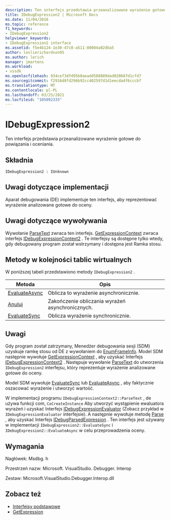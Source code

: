 ```yaml
---
description: Ten interfejs przedstawia przeanalizowane wyrażenie gotowe do powiązania i oceniania.
title: IDebugExpression2 | Microsoft Docs
ms.date: 11/04/2016
ms.topic: reference
f1_keywords:
- IDebugExpression2
helpviewer_keywords:
- IDebugExpression2 interface
ms.assetid: f5e4b124-1e30-47c8-a511-80084a02dba5
author: leslierichardson95
ms.author: lerich
manager: jmartens
ms.workload:
- vssdk
ms.openlocfilehash: 934cef3dfd95b0aeadd588889dad020687d1cfd7
ms.sourcegitcommit: f2916d8fd296b92cc402597d1d1eecda4f6cccbf
ms.translationtype: MT
ms.contentlocale: pl-PL
ms.lasthandoff: 03/25/2021
ms.locfileid: "105092335"
---
```

# <a name="idebugexpression2"></a>IDebugExpression2
Ten interfejs przedstawia przeanalizowane wyrażenie gotowe do powiązania i oceniania.

## <a name="syntax"></a>Składnia

```
IDebugExpression2 : IUnknown
```

## <a name="notes-for-implementers"></a>Uwagi dotyczące implementacji
 Aparat debugowania (DE) implementuje ten interfejs, aby reprezentować wyrażenie analizowane gotowe do oceny.

## <a name="notes-for-callers"></a>Uwagi dotyczące wywoływania
 Wywołanie [ParseText](../../../extensibility/debugger/reference/idebugexpressioncontext2-parsetext.md) zwraca ten interfejs. [GetExpressionContext](../../../extensibility/debugger/reference/idebugstackframe2-getexpressioncontext.md) zwraca interfejs [IDebugExpressionContext2](../../../extensibility/debugger/reference/idebugexpressioncontext2.md) . Te interfejsy są dostępne tylko wtedy, gdy debugowany program został wstrzymany i dostępna jest Ramka stosu.

## <a name="methods-in-vtable-order"></a>Metody w kolejności tablic wirtualnych
 W poniższej tabeli przedstawiono metody `IDebugExpression2` .

|Metoda|Opis|
|------------|-----------------|
|[EvaluateAsync](../../../extensibility/debugger/reference/idebugexpression2-evaluateasync.md)|Oblicza to wyrażenie asynchronicznie.|
|[Anuluj](../../../extensibility/debugger/reference/idebugexpression2-abort.md)|Zakończenie obliczania wyrażeń asynchronicznych.|
|[EvaluateSync](../../../extensibility/debugger/reference/idebugexpression2-evaluatesync.md)|Oblicza wyrażenie synchronicznie.|

## <a name="remarks"></a>Uwagi
 Gdy program został zatrzymany, Menedżer debugowania sesji (SDM) uzyskuje ramkę stosu od DE z wywołaniem do [EnumFrameInfo](../../../extensibility/debugger/reference/idebugthread2-enumframeinfo.md). Model SDM następnie wywołuje [GetExpressionContext](../../../extensibility/debugger/reference/idebugstackframe2-getexpressioncontext.md) , aby uzyskać Interfejs [IDebugExpressionContext2](../../../extensibility/debugger/reference/idebugexpressioncontext2.md) . Następuje wywołanie [ParseText](../../../extensibility/debugger/reference/idebugexpressioncontext2-parsetext.md) do utworzenia `IDebugExpression2` interfejsu, który reprezentuje wyrażenie analizowane gotowe do oceny.

 Model SDM wywołuje [EvaluateSync](../../../extensibility/debugger/reference/idebugexpression2-evaluatesync.md) lub [EvaluateAsync](../../../extensibility/debugger/reference/idebugexpression2-evaluateasync.md) , aby faktycznie oszacować wyrażenie i utworzyć wartość.

 W implementacji programu `IDebugExpressionContext2::ParseText` , de używa funkcji com, `CoCreateInstance` Aby utworzyć wystąpienie ewaluatora wyrażeń i uzyskać Interfejs [IDebugExpressionEvaluator](../../../extensibility/debugger/reference/idebugexpressionevaluator.md) (Zobacz przykład w `IDebugExpressionEvaluator` interfejsie). A następnie wywołuje metodę [Parse](../../../extensibility/debugger/reference/idebugexpressionevaluator-parse.md) , aby uzyskać Interfejs [IDebugParsedExpression](../../../extensibility/debugger/reference/idebugparsedexpression.md) . Ten interfejs jest używany w implementacji `IDebugExpression2::EvaluateSync` i `IDebugExpression2::EvaluateAsync` w celu przeprowadzenia oceny.

## <a name="requirements"></a>Wymagania
 Nagłówek: Msdbg. h

 Przestrzeń nazw: Microsoft. VisualStudio. Debugger. Interop

 Zestaw: Microsoft.VisualStudio.Debugger.Interop.dll

## <a name="see-also"></a>Zobacz też
- [Interfejsy podstawowe](../../../extensibility/debugger/reference/core-interfaces.md)
- [GetExpression](../../../extensibility/debugger/reference/idebugexpressionevaluationcompleteevent2-getexpression.md)
